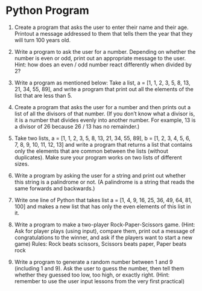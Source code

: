 # Python Program
1. Create a program that asks the user to enter their name and their age. Printout a message addressed to them
that tells them the year that they will turn 100 years old.

2. Write a program to ask the user for a number. Depending on whether the number is even or odd, print out an
appropriate message to the user. Hint: how does an even / odd number react differently when divided by 2?

3. Write a program as mentioned below:
Take a list, a = [1, 1, 2, 3, 5, 8, 13, 21, 34, 55, 89], and write a program that print out all the elements of the list
that are less than 5.

4. Create a program that asks the user for a number and then prints out a list of all the divisors of that number.
(If you don’t know what a divisor is, it is a number that divides evenly into another number. For example, 13 is
a divisor of 26 because 26 / 13 has no remainder.)

5. Take two lists, a = [1, 1, 2, 3, 5, 8, 13, 21, 34, 55, 89], b = [1, 2, 3, 4, 5, 6, 7, 8, 9, 10, 11, 12, 13] and write a
program that returns a list that contains only the elements that are common between the lists (without duplicates).
Make sure your program works on two lists of different sizes.

6. Write a program by asking the user for a string and print out whether this string is a palindrome or not. (A
palindrome is a string that reads the same forwards and backwards.)

7. Write one line of Python that takes list a = [1, 4, 9, 16, 25, 36, 49, 64, 81, 100] and makes a new list that has
only the even elements of this list in it.

8. Write a program to make a two-player Rock-Paper-Scissors game. (Hint: Ask for player plays (using input),
compare them, print out a message of congratulations to the winner, and ask if the players want to start a new
game)
Rules: Rock beats scissors, Scissors beats paper, Paper beats rock

9. Write a program to generate a random number between 1 and 9 (including 1 and 9). Ask the user to guess the
number, then tell them whether they guessed too low, too high, or exactly right. (Hint: remember to use the user
input lessons from the very first practical)
